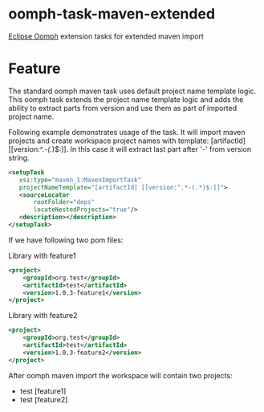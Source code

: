 # oomph-task-maven-extended
[Eclipse Oomph](https://projects.eclipse.org/projects/tools.oomph) extension tasks for extended maven import

# Feature

The standard oomph maven task uses default project name template logic.
This oomph task extends the project name template logic and adds the ability to extract parts from version and use them as part of imported project name.

Following example demonstrates usage of the task. It will import maven projects and create workspace project names with template: [artifactId] [[version:^.*-(.*)$:]].
In this case it will extract last part after '-' from version string.

```xml
<setupTask
   xsi:type="maven_1:MavenImportTask"
   projectNameTemplate="[artifactId] [[version:^.*-(.*)$:]]">
   <sourceLocator
       rootFolder="deps"
       locateNestedProjects="true"/>
   <description></description>
</setupTask>
```
If we have following two pom files:

Library with feature1
```xml
<project>
    <groupId>org.test</groupId>
    <artifactId>test</artifactId>
    <version>1.0.3-feature1</version>
</project>
```

Library with feature2
```xml
<project>
    <groupId>org.test</groupId>
    <artifactId>test</artifactId>
    <version>1.0.3-feature2</version>
</project>
```

After oomph maven import the workspace will contain two projects: 
* test [feature1]
* test [feature2]
